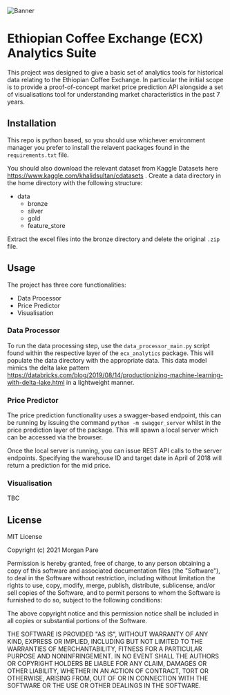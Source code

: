 ![Banner](https://images.unsplash.com/photo-1524350876685-274059332603?ixid=MnwxMjA3fDB8MHxwaG90by1wYWdlfHx8fGVufDB8fHx8&ixlib=rb-1.2.1&auto=format&fit=crop&w=751&q=80)

# Ethiopian Coffee Exchange (ECX) Analytics Suite

This project was designed to give a basic set of analytics tools for historical data relating to the Ethiopian Coffee Exchange. In particular the initial scope is to provide a proof-of-concept market price prediction API alongside a set of visualisations tool for understanding market characteristics in the past 7 years.

## Installation

This repo is python based, so you should use whichever environment manager you prefer to install the relavent packages found in the `requirements.txt` file.

You should also download the relevant dataset from Kaggle Datasets here https://www.kaggle.com/khalidsultan/cdatasets . Create a data directory in the home directory with the following structure:
- data
  - bronze
  - silver
  - gold
  - feature_store

Extract the excel files into the bronze directory and delete the original `.zip` file.

## Usage

The project has three core functionalities:
* Data Processor
* Price Predictor
* Visualisation

### Data Processor
To run the data processing step, use the `data_processor_main.py` script found within the respective layer of the `ecx_analytics` package. This will populate the data directory with the appropriate data. This data model mimics the delta lake pattern https://databricks.com/blog/2019/08/14/productionizing-machine-learning-with-delta-lake.html in a lightweight manner.

### Price Predictor

The price prediction functionality uses a swagger-based endpoint, this can be running by issuing the command `python -m swagger_server` whilst in the price prediction layer of the package. This will spawn a local server which can be accessed via the browser. 

Once the local server is running, you can issue REST API calls to the server endpoints. Specifying the warehouse ID and target date in April of 2018 will return a prediction for the mid price.

### Visualisation
TBC

## License

  
MIT License

Copyright (c) 2021 Morgan Pare

Permission is hereby granted, free of charge, to any person obtaining a copy
of this software and associated documentation files (the "Software"), to deal
in the Software without restriction, including without limitation the rights
to use, copy, modify, merge, publish, distribute, sublicense, and/or sell
copies of the Software, and to permit persons to whom the Software is
furnished to do so, subject to the following conditions:

The above copyright notice and this permission notice shall be included in all
copies or substantial portions of the Software.

THE SOFTWARE IS PROVIDED "AS IS", WITHOUT WARRANTY OF ANY KIND, EXPRESS OR
IMPLIED, INCLUDING BUT NOT LIMITED TO THE WARRANTIES OF MERCHANTABILITY,
FITNESS FOR A PARTICULAR PURPOSE AND NONINFRINGEMENT. IN NO EVENT SHALL THE
AUTHORS OR COPYRIGHT HOLDERS BE LIABLE FOR ANY CLAIM, DAMAGES OR OTHER
LIABILITY, WHETHER IN AN ACTION OF CONTRACT, TORT OR OTHERWISE, ARISING FROM,
OUT OF OR IN CONNECTION WITH THE SOFTWARE OR THE USE OR OTHER DEALINGS IN THE
SOFTWARE.


